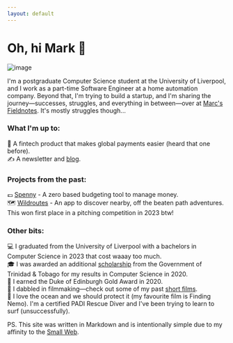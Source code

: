 ```yaml
---
layout: default
---
```


# Oh, hi Mark 👋

![image](https://media3.giphy.com/media/v1.Y2lkPTc5MGI3NjExYjM4NGlzbGs1aDd0NW4xdTc2MHcydHBoNzFxdzJwZzJ1YWNxdDhoYSZlcD12MV9pbnRlcm5hbF9naWZfYnlfaWQmY3Q9Zw/l0HUldzuCa0S16SkM/giphy.gif)

I'm a postgraduate Computer Science student at the University of Liverpool, and I work as a part-time Software Engineer at a home automation company.
Beyond that, I'm trying to build a startup, and I'm sharing the journey—successes, struggles, and everything in between—over at [Marc's Fieldnotes](https://youtube.com/@MarcsFieldnotes). It's mostly struggles though...

### What I'm up to:

🚀 A fintech product that makes global payments easier (heard that one before).<br/>
✍️ A newsletter and [blog](/fieldnotes).

### Projects from the past:

💷 [Spenny](https://github.com/marcbeep/spenny) - A zero based budgeting tool to manage money.<br/>
🗺️ [Wildroutes](https://news.liverpool.ac.uk/2023/05/10/enterprising-students-win-design-your-future-awards/) - An app to discover nearby, off the beaten path adventures. This won first place in a pitching competition in 2023 btw!

### Other bits:

💻 I graduated from the University of Liverpool with a bachelors in Computer Science in 2023 that cost waaay too much.<br/>
🎓 I was awarded an additional [scholarship](https://napcol.bluechiptt.com/scholarships-2020/) from the Government of Trinidad & Tobago for my results in Computer Science in 2020.<br/>
🏅 I earned the Duke of Edinburgh Gold Award in 2020.<br/>
🎥 I dabbled in filmmaking—check out some of my past [short films](https://youtube.com/@Marcbeep).<br/>
🌊 I love the ocean and we should protect it (my favourite film is Finding Nemo). I'm a certified PADI Rescue Diver and I've been trying to learn to surf (unsuccessfully).<br/>

PS. This site was written in Markdown and is intentionally simple due to my affinity to the [Small Web](https://benhoyt.com/writings/the-small-web-is-beautiful/).

